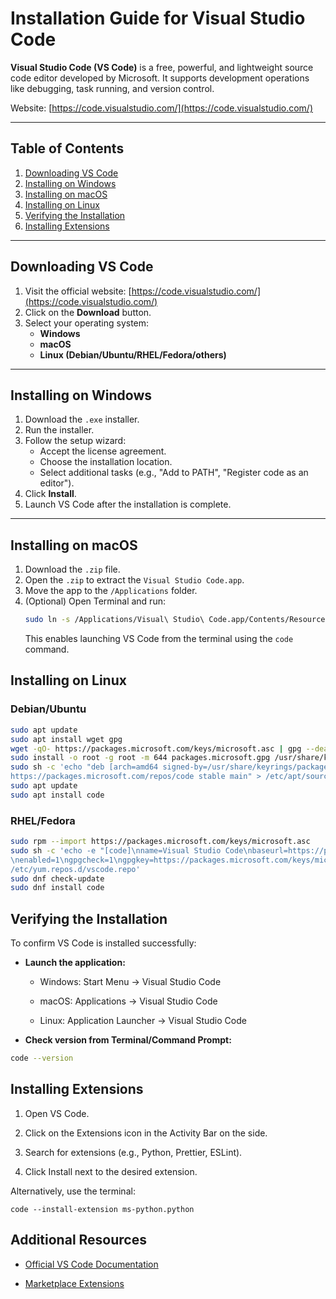 
# Installation Guide for Visual Studio Code

**Visual Studio Code (VS Code)** is a free, powerful, and lightweight source code editor developed by Microsoft. It supports development operations like debugging, task running, and version control.

Website: [https://code.visualstudio.com/](https://code.visualstudio.com/)

---

## Table of Contents

1. [Downloading VS Code](#downloading-vs-code)
2. [Installing on Windows](#installing-on-windows)
3. [Installing on macOS](#installing-on-macos)
4. [Installing on Linux](#installing-on-linux)
5. [Verifying the Installation](#verifying-the-installation)
6. [Installing Extensions](#installing-extensions)

---

## Downloading VS Code

1. Visit the official website: [https://code.visualstudio.com/](https://code.visualstudio.com/)
2. Click on the **Download** button.
3. Select your operating system:  
   - **Windows**
   - **macOS**
   - **Linux (Debian/Ubuntu/RHEL/Fedora/others)**

---

## Installing on Windows

1. Download the `.exe` installer.
2. Run the installer.
3. Follow the setup wizard:
   - Accept the license agreement.
   - Choose the installation location.
   - Select additional tasks (e.g., "Add to PATH", "Register code as an editor").
4. Click **Install**.
5. Launch VS Code after the installation is complete.

---

## Installing on macOS

1. Download the `.zip` file.
2. Open the `.zip` to extract the `Visual Studio Code.app`.
3. Move the app to the `/Applications` folder.
4. (Optional) Open Terminal and run:
   ```bash
   sudo ln -s /Applications/Visual\ Studio\ Code.app/Contents/Resources/app/bin/code /usr/local/bin/code 
   ```
      This enables launching VS Code from the terminal using the `code` command.

## Installing on Linux

### Debian/Ubuntu

```bash
sudo apt update
sudo apt install wget gpg
wget -qO- https://packages.microsoft.com/keys/microsoft.asc | gpg --dearmor > packages.microsoft.gpg
sudo install -o root -g root -m 644 packages.microsoft.gpg /usr/share/keyrings/
sudo sh -c 'echo "deb [arch=amd64 signed-by=/usr/share/keyrings/packages.microsoft.gpg] \
https://packages.microsoft.com/repos/code stable main" > /etc/apt/sources.list.d/vscode.list'
sudo apt update
sudo apt install code
```

### RHEL/Fedora

```bash
sudo rpm --import https://packages.microsoft.com/keys/microsoft.asc
sudo sh -c 'echo -e "[code]\nname=Visual Studio Code\nbaseurl=https://packages.microsoft.com/yumrepos/vscode\
\nenabled=1\ngpgcheck=1\ngpgkey=https://packages.microsoft.com/keys/microsoft.asc" > \
/etc/yum.repos.d/vscode.repo'
sudo dnf check-update
sudo dnf install code
```

## Verifying the Installation

To confirm VS Code is installed successfully:

+ **Launch the application:**

    + Windows: Start Menu → Visual Studio Code

    + macOS: Applications → Visual Studio Code

    + Linux: Application Launcher → Visual Studio Code

+ **Check version from Terminal/Command Prompt:**

```bash
code --version
```

## Installing Extensions

1. Open VS Code.

2. Click on the Extensions icon in the Activity Bar on the side.

2. Search for extensions (e.g., Python, Prettier, ESLint).

4. Click Install next to the desired extension.

Alternatively, use the terminal:

```
code --install-extension ms-python.python
```

## Additional Resources


- [Official VS Code Documentation](https://code.visualstudio.com/docs)  


- [Marketplace Extensions](https://marketplace.visualstudio.com/vscode)  



